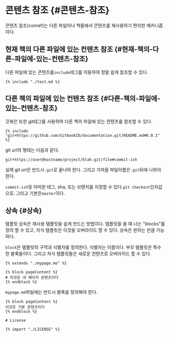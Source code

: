 # 콘텐츠 참조 {#콘텐츠-참조}

콘텐츠 참조\(conref\)는 다른 파일이나 책들에서 콘텐츠를 재사용하기 편리한 메커니즘이다.

## 현재 책의 다른 파일에 있는 컨텐츠 참조 {#현재-책의-다른-파일에-있는-컨텐츠-참조}

다른 파일에 있는 콘텐츠를`include`테그를 이용하여 정말 쉽게 참조할 수 있다.

```
{% include "./test.md %}

```

## 다른 책의 파일에 있는 컨텐츠 참조 {#다른-책의-파일에-있는-컨텐츠-참조}

깃북은 또한 git테그를 사용하여 다른 책의 파일에 있는 컨텐츠를 참조할 수 있다.

```
{% include "git+https://github.com/GitbookIO/documentation.git/README.md#0.0.1" %}

```

git url의 형태는 다음과 같다.

```
git+https://user@hostname/project/blah.git/file#commit-ish

```

실제 git url은 반드시`.git`로 끝나야 한다. 그리고 가져올 파일이름은`.git`뒤에 나와야 한다.

`commit-ish`및 어떠한 테그, sha, 또는 브랜치를 지정할 수 있다.`git checkout`인자값으로. 그리고 기본은`master`이다.

## 상속 {#상속}

템플릿 상속은 재사용 탬플릿을 쉽게 만드는 방법이다. 템플릿을 쓸 때 너는 "blocks"를 정의 할 수 있고, 자식 탬플릿은 이것을 오버라이드 할 수 있다. 상속은 원하는 만큼 가능하다.

`block`은 템플릿의 구역과 식별자를 정의한다. 식별자는 이름이다. 부모 템플릿은 특수한 블록들이다. 그리고 자식 템플릿들은 새로운 컨탠츠로 오버라이드 할 수 있다.

```
{% extends "./mypage.me" %}

{% block pageContent %}
# 이것은 내 페이지 콘텐츠이다
{% endblock %}

```

`mypage.md`파일에는 반드시 블록을 정의해야 한다.

```
{% block pageContent %}
이것은 기본 콘텐츠이다
{% endblock %}

# License

{% import "./LICENSE" %}
```



